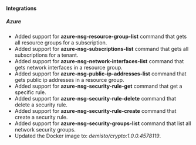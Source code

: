 
#### Integrations

##### Azure

- Added support for **azure-nsg-resource-group-list** command that gets all resource groups for a subscription.
- Added support for **azure-nsg-subscriptions-list** command that gets all subscriptions for a tenant.
- Added support for **azure-nsg-network-interfaces-list** command that gets network interfaces in a resource group.
- Added support for **azure-nsg-public-ip-addresses-list** command that gets public ip addresses in a resource group.
- Added support for **azure-nsg-security-rule-get** command that get a specific rule.
- Added support for **azure-nsg-security-rule-delete** command that delete a security rule.
- Added support for **azure-nsg-security-rule-create** command that create a security rule.
- Added support for **azure-nsg-security-groups-list** command that list all network security groups.
- Updated the Docker image to: *demisto/crypto:1.0.0.4578119*.

